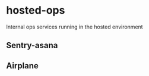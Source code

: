 # hosted-ops

Internal ops services running in the hosted environment

## Sentry-asana


## Airplane
